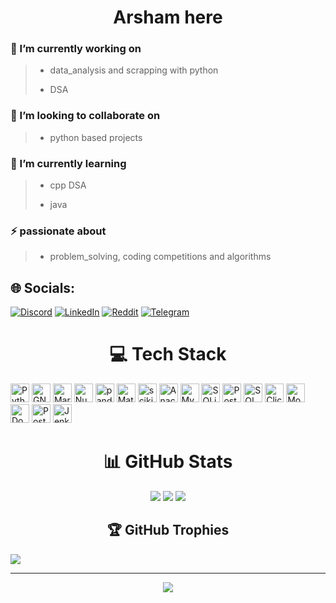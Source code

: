 <!--Thu Mar 21 11:04:44 2024-->

<h1 align="center">Arsham here</h1>

<h3>🔭 I’m currently working on</h3>

> - data_analysis and scrapping with python
>
> - DSA

<h3>👯 I’m looking to collaborate on</h3>

> - python based projects

<h3>🌱 I’m currently learning</h3>

> - cpp DSA
>
> - java

<h3>⚡ passionate about</h3>

> - problem_solving, coding competitions and algorithms

## 🌐 Socials:

<a href="https://discord.gg/https://discord.com/invite/gUTwaJpD"><img src="https://img.shields.io/badge/Discord-%237289DA.svg?logo=discord&logoColor=white" alt="Discord"></a>
<a href="https://linkedin.com/in/https://www.linkedin.com/in/arsham-mahdiun-9a131a24b"><img src="https://img.shields.io/badge/LinkedIn-%230077B5.svg?logo=linkedin&logoColor=white" alt="LinkedIn"></a>
<a href="https://reddit.com/user/Flu-iid"><img src="https://img.shields.io/badge/Reddit-%23FF4500.svg?logo=Reddit&logoColor=white" alt="Reddit"></a>
<a href="https://t.me/Arshamm1997"><img src="https://img.shields.io/badge/Telegram-2CA5E0?style=flat-squeare&logo=telegram&logoColor=white" alt="Telegram"></a>

<h1 align="center">💻 Tech Stack</h1>

<!-- languages -->
<img height = "30" src="https://img.shields.io/badge/Python-3776AB?logo=python&logoColor=fff&style=flat-square" alt="Python Badge">
<img height = "30" src="https://img.shields.io/badge/GNU%20Bash-4EAA25?logo=gnubash&logoColor=fff&style=flat-square" alt="GNU Bash Badge">
<img height = "30" src="https://img.shields.io/badge/Markdown-000?logo=markdown&logoColor=fff&style=flat-square" alt="Markdown Badge">

<!-- ![Java](https://img.shields.io/badge/java-%23ED8B00.svg?style=for-the-badge&logo=openjdk&logoColor=white)  -->

<!-- DS -->

<img height = "30" src="https://img.shields.io/badge/NumPy-013243?logo=numpy&logoColor=fff&style=flat-square" alt="NumPy Badge">
<img height = "30" src="https://img.shields.io/badge/pandas-150458?logo=pandas&logoColor=fff&style=flat-square" alt="pandas Badge">
<img height = "30" src="https://img.shields.io/badge/Matplotlib-%23ffffff.svg?style=for-the-badge&logo=Matplotlib&logoColor=black" alt="Matplotlib">
<img height = "30" src="https://img.shields.io/badge/scikit--learn-F7931E?logo=scikitlearn&logoColor=fff&style=flat-square" alt="scikit-learn Badge">
<img height = "30" src="https://img.shields.io/badge/Anaconda-44A833?logo=anaconda&logoColor=fff&style=flat-square" alt="Anaconda Badge">

<!-- DB -->

<img height = "30" src="https://img.shields.io/badge/MySQL-4479A1?logo=mysql&logoColor=fff&style=flat-square" alt="MySQL Badge">
<img height = "30" src="https://img.shields.io/badge/SQLite-003B57?logo=sqlite&logoColor=fff&style=flat-square" alt="SQLite Badge">
<img height = "30" src="https://img.shields.io/badge/PostgreSQL-4169E1?logo=postgresql&logoColor=fff&style=flat-square" alt="PostgreSQL Badge">
<img height = "30" src="https://img.shields.io/badge/SQLAlchemy-D71F00?logo=sqlalchemy&logoColor=fff&style=flat-square" alt="SQLAlchemy Badge">
<img height = "30" src="https://img.shields.io/badge/ClickHouse-FFCC01?logo=clickhouse&logoColor=000&style=flat-square" alt="ClickHouse Badge">
<img height = "30" src="https://img.shields.io/badge/MongoDB-47A248?logo=mongodb&logoColor=fff&style=flat-square" alt="MongoDB Badge">

<!-- ![ApacheCassandra](https://img.shields.io/badge/cassandra-%231287B1.svg?style=for-the-badge&logo=apache-cassandra&logoColor=white)
![Apache Spark](https://img.shields.io/badge/Apache%20Spark-FDEE21?style=for-the-badge&logo=apachespark&logoColor=black)  -->
<!-- ![ElasticSearch](https://img.shields.io/badge/-ElasticSearch-005571?style=for-the-badge&logo=elasticsearch)
![KIBANA](https://img.shields.io/badge/kibana-005571.svg?style=for-the-badge&logo=kibana&logoColor=white&color=%23005571)  -->
<!-- devs -->
<!-- ![Flask](https://img.shields.io/badge/flask-%23000.svg?style=for-the-badge&logo=flask&logoColor=white)
![Qt](https://img.shields.io/badge/Qt-%23217346.svg?style=for-the-badge&logo=Qt&logoColor=white)  -->

<img height = "30" src="https://img.shields.io/badge/Docker-2496ED?logo=docker&logoColor=fff&style=flat-square" alt="Docker Badge">
<img height = "30" src="https://img.shields.io/badge/Postman-FF6C37?logo=postman&logoColor=fff&style=flat-square" alt="Postman Badge">
<img height = "30" src="https://img.shields.io/badge/Jenkins-D24939?logo=jenkins&logoColor=fff&style=flat-square" alt="Jenkins Badge">

<div align="center"><h1>📊 GitHub Stats</h1>

![](https://github-readme-stats.vercel.app/api?username=flu-iid&theme=react&hide_border=false&include_all_commits=true&count_private=true)
![](https://github-readme-streak-stats.herokuapp.com/?user=flu-iid&theme=react&hide_border=false)
![](https://github-readme-stats.vercel.app/api/top-langs/?username=flu-iid&theme=react&hide_border=false&include_all_commits=true&count_private=true&layout=compact)

</div>

<h2 align="center">🏆 GitHub Trophies</h2>

![](https://github-profile-trophy.vercel.app/?username=flu-iid&theme=darkhub&no-frame=true&no-bg=false&margin-w=4)

<!-- ### 🔝 Top Contributed Repo

<div align="center">
<img src="https://github-contributor-stats.vercel.app/api?username=flu-iid&limit=5&theme=dark&combine_all_yearly_contributions=true">
</div> -->

---

<div align = "center"><a href="https://visitcount.itsvg.in"><img src = "https://visitcount.itsvg.in/api?id=flu-iid&icon=3&color=12"></a></div>

